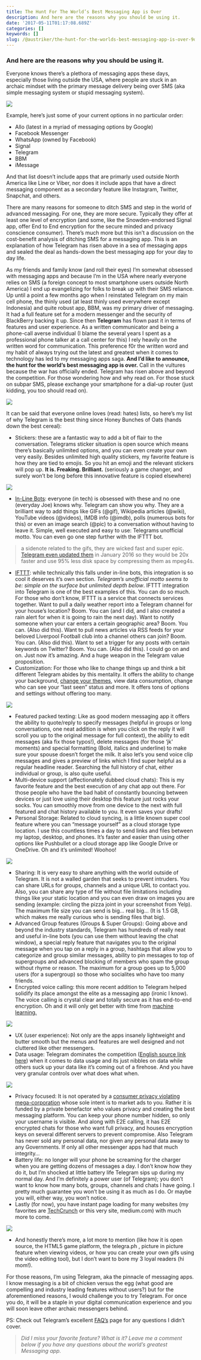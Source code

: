 ```yaml
---
title: The Hunt For The World’s Best Messaging App is Over
description: And here are the reasons why you should be using it.
date: '2017-05-11T01:17:08.689Z'
categories: []
keywords: []
slug: /@austriker/the-hunt-for-the-worlds-best-messaging-app-is-over-9d247b6196a4
---
```


### And here are the reasons why you should be using it.

Everyone knows there’s a plethora of messaging apps these days, especially those living outside the USA, where people are stuck in an archaic mindset with the primary message delivery being over SMS (aka simple messaging system or stupid messaging system).

![](img/1__GpaE7B__FtMbb__lzx1diV7Q.png)

Example, here’s just some of your current options in no particular order:

*   Allo (latest in a myriad of messaging options by Google)
*   Facebook Messenger
*   WhatsApp (owned by Facebook)
*   Signal
*   Telegram
*   BBM
*   iMessage

And that list doesn’t include apps that are primarly used outside North America like Line or Viber, nor does it include apps that have a direct messaging component as a secondary feature like Instagram, Twitter, Snapchat, and others.

There are many reasons for someone to ditch SMS and step in the world of advanced messaging. For one, they are more secure. Typically they offer at least one level of encryption (and some, like the Snowden-endorsed Signal app, offer End to End encryption for the secure minded and privacy conscience consumer). There’s much more but this isn’t a discussion on the cost-benefit analysis of ditching SMS for a messaging app. This is an explanation of how Telegram has risen above in a sea of messaging apps and sealed the deal as hands-down the best messaging app for your day to day life.

As my friends and family know (and roll their eyes) I’m somewhat obsessed with messaging apps and because I’m in the USA where nearly everyone relies on SMS (a foreign concept to most smartphone users outside North America) I end up evangelizing for folks to break up with their SMS reliance. Up until a point a few months ago when I reinstated Telegram on my main cell phone, the thinly used (at least thinly used everywhere except Indonesia) and quite robust app, BBM, was my primary driver of messaging. It had a full feature set for a modern messenger and the security of BlackBerry backing it up. Since then **Telegram** has flown past it in terms of features and user experience. As a written communicator and being a phone-call averse individual (I blame the several years I spent as a professional phone talker at a call center for this) I rely heavily on the written word for communication. This preference f0r the written word and my habit of always trying out the latest and greatest when it comes to technology has led to my messaging apps saga. **And I’d like to announce, the hunt for the world’s best messaging app is over.** Call in the vultures because the war has officially ended. Telegram has risen above and beyond the competition. For those wondering how and why read on. For those stuck on subpar SMS, please exchange your smartphone for a dial-up router (just kidding, you too should read on).

![](img/1__vWsJh0Z29dYAceAWFenyyA.png)

It can be said that everyone online loves (read: hates) lists, so here’s my list of why Telegram is the best thing since Honey Bunches of Oats (hands down the best cereal):

*   Stickers: these are a fantastic way to add a bit of flair to the conversation. Telegrams sticker situation is open source which means there’s basically unlimited options, and you can even create your own very easily. Besides unlimited high quality stickers, my favorite feature is how they are tied to emojis. So you hit an emoji and the relevant stickers will pop up. **It is. Freaking. Brilliant.** (seriously a game changer, and surely won’t be long before this innovative feature is copied elsewhere)

![](img/1__VKHZ0D3__lifDYjGWvEG4jA.png)

*   [In-Line Bots](https://telegram.org/blog/inline-bots): everyone (in tech) is obsessed with these and no one (everyday Joe) knows why. Telegram can show you why. They are a brilliant way to add things like GIFs (@gif), Wikipedia articles (@wiki), YouTube videos (@videos), IMDB info (@imdb), polls (numerous bots for this) or even an image search (@pic) to a conversation without having to leave it. Simple, well executed and easy to use: Telegrams unofficial motto. You can even go one step further with the IFTTT bot.

> a sidenote related to the gifs, they are wicked fast and super epic. [Telegram even updated them](https://telegram.org/blog/gif-revolution) in January 2016 so they would be 20x faster and use 95% less disk space by compressing them as mpeg4s.

*   [IFTTT](https://www.telegram.org/blog/pin-and-ifttt): while technically this falls under in-line bots, this integration is so cool it deserves it’s own section. _Telegram’s unofficial motto seems to be: simple on the surface but unlimited depth below_. IFTTT integration into Telegram is one of the best examples of this. You can do so much. For those who don’t know, IFTTT is a service that connects services together. Want to pull a daily weather report into a Telegram channel for your house’s location? Boom. You can (and I did, and I also created a rain alert for when it is going to rain the next day). Want to notify someone when your car enters a certain geographic area? Boom. You can. (Also did this). Want to pull news articles via RSS feeds for your beloved Liverpool Football club into a channel others can join? Boom. You can. (Also did this). Want to set a trigger for any posts with certain keywords on Twitter? Boom. You can. (Also did this). I could go on and on. Just now it’s amazing. And a huge weapon in the Telegram value proposition.
*   Customization: For those who like to change things up and think a bit different Telegram abides by this mentality. It offers the ability to change your background, [change your themes](https://www.telegram.org/blog/android-themes), view data consumption, change who can see your “last seen” status and more. It offers tons of options and settings without offering too many.

![](img/1__jm1I1x7IWuZWbo6rXqtCnw.png)

*   Featured packed texting: Like as good modern messaging app it offers the ability to quote/reply to specify messages (helpful in groups or long conversations, one neat addition is when you click on the reply it will scroll you up to the original message for full context), the ability to edit messages (aka fix those typos!), delete messages (for those ‘jk' moments) and special formatting (Bold, italics and underline) to make sure your spouse doesn’t forget the milk. It also let’s you send voice clip messages and gives a preview of links which I find super helpful as a regular headline reader. Searching the full history of chat, either individual or group, is also quite useful.
*   Multi-device support (affectionately dubbed cloud chats): This is my favorite feature and the best execution of any chat app out there. For those people who have the bad habit of constantly bouncing between devices or just love using their desktop this feature just rocks your socks. You can smoothly move from one device to the next with full featured and chat history available to you. It even saves your drafts!
*   Personal Storage: Related to cloud syncing, is a little known super cool feature where you can “message yourself” as a cloud storage type location. I use this countless times a day to send links and files between my laptop, desktop, and phones. It’s faster and easier than using other options like Pushbullet or a cloud storage app like Google Drive or OneDrive. Oh and it’s unlimited! Woohoo!

![](img/1__nYZ1dDCqHqtewlJyJMlTZw.png)

*   Sharing: It is very easy to share anything with the world outside of Telegram. It is not a walled garden that seeks to prevent intruders. You can share URLs for groups, channels and a unique URL to contact you. Also, you can share any type of file without file limitations including things like your static location and you can even draw on images you are sending (example: circling the pizza joint in your screenshot from Yelp). The maximum file size you can send is big… real big… (It is 1.5 GB, which makes me really curious who is sending files that big).
*   Advanced Group features (Groups & Super Groups): Going above and beyond the industry standards, Telegram has hundreds of really neat and useful in-line bots (you can use them without leaving the chat window), a special reply feature that navigates you to the original message when you tap on a reply in a group, hashtags that allow you to categorize and group similar messages, ability to pin messages to top of supergroups and advanced blocking of members who spam the group without rhyme or reason. The maximum for a group goes up to 5,000 users (for a supergroup) so those who socialites who have too many friends.
*   Encrypted voice calling: this more recent addition to Telegram helped solidify its place amongst the elite as a messaging app (ironic I know). The voice calling is crystal clear and totally secure as it has end-to-end encryption. Oh and it will only get better with time from [machine learning.](https://www.telegram.org/blog/calls)

![](img/1__Li6ArtwA8k8r4Z7pUrP6bg.png)

*   UX (user experience): Not only are the apps insanely lightweight and butter smooth but the menus and features are well designed and not cluttered like other messengers.
*   Data usage: Telegram dominates the competition ([English source link here](http://telegramgeeks.com/2017/05/telegram-consume-less-data-competitors/)) when it comes to data usage and its just nibbles on data while others suck up your data like it’s coming out of a firehose. And you have very granular controls over what does what when.

![](img/1__1hVWXmYPfra0t99vr6SI8g.png)

*   Privacy focused: It is not operated by a [consumer privacy violating mega-corporation](http://telegra.ph/whatsapp-backdoor-01-16) whose sole intent is to market ads to you. Rather it is funded by a private benefactor who values privacy and creating the best messaging platform. You can keep your phone number hidden, so only your username is visible. And along with E2E calling, it has E2E encrypted chats for those who want full privacy, and houses encryption keys on several different servers to prevent compromise. Also Telegram has never sold any personal data, nor given any personal data away to any Governments. If only all other messenger apps had that much integrity…
*   Battery life: no longer will your phone be screaming for the charger when you are getting dozens of messages a day. I don’t know how they do it, but I’m shocked at little battery life Telegram sips up during my normal day. And I’m definitely a power user (of Telegram); you don’t want to know how many bots, groups, channels and chats I have going. I pretty much guarantee you won’t be using it as much as I do. Or maybe you will, either way, you won’t notice.
*   Lastly (for now), you have instant page loading for many websites (my favorites are [TechCrunch](http://www.techcrunch.com) or this very site, medium.com) with much more to come.

![](img/1____yoeutZ2KLpJsW1wwqoPbg.png)

*   And honestly there’s more, a lot more to mention (like how it is open source, the HTML5 game platform, the telegra.ph , picture in picture feature when viewing videos, or how you can create your own gifs using the video editing tool), but I don’t want to bore my 3 loyal readers (hi mom!).

For those reasons, I’m using Telegram, aka the pinnacle of messaging apps. I know messaging is a bit of chicken versus the egg (what good are compelling and industry leading features without users?) but for the aforementioned reasons, I would challenge you to try Telegram. For once you do, it will be a staple in your digital communication experience and you will soon leave other archaic messengers behind.

PS: Check out Telegram’s excellent [FAQ’s](https://telegram.org/faq) page for any questions I didn’t cover.

> _Did I miss your favorite feature? What is it? Leave me a comment below if you have any questions about the world’s greatest Messaging app._